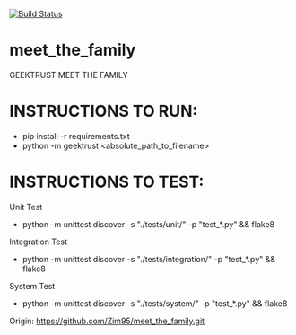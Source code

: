 [![Build Status](https://travis-ci.org/Zim95/meet_the_family.svg?branch=develop)](https://travis-ci.org/Zim95/meet_the_family)


# meet_the_family
GEEKTRUST MEET THE FAMILY

# INSTRUCTIONS TO RUN:
- pip install -r requirements.txt
- python -m geektrust <absolute_path_to_filename>

# INSTRUCTIONS TO TEST:
Unit Test
- python -m unittest discover -s "./tests/unit/" -p "test_*.py" && flake8

Integration Test
- python -m unittest discover -s "./tests/integration/" -p "test_*.py" && flake8

System Test
- python -m unittest discover -s "./tests/system/" -p "test_*.py" && flake8

Origin: https://github.com/Zim95/meet_the_family.git